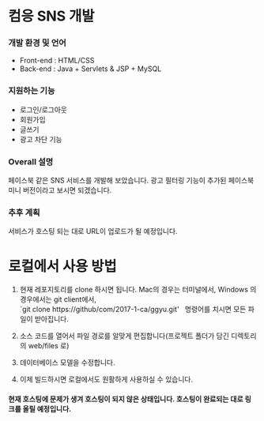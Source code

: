 # 컴응 SNS 개발

### 개발 환경 및 언어
- Front-end : HTML/CSS  
- Back-end : Java + Servlets & JSP + MySQL  

### 지원하는 기능
- 로그인/로그아웃  
- 회원가입  
- 글쓰기  
- 광고 차단 기능  

### Overall 설명  
페이스북 같은 SNS 서비스를 개발해 보았습니다. 광고 필터링 기능이 추가된 페이스북 미니 버전이라고 보시면 되겠습니다.  

### 추후 계획
서비스가 호스팅 되는 대로 URL이 업로드가 될 예정입니다.  

# 로컬에서 사용 방법
1. 현재 레포지토리를 clone 하시면 됩니다. Mac의 경우는 터미널에서, Windows 의 경우에서는 git client에서,   
`git clone https://github/com/2017-1-ca/ggyu.git'  
명령어를 치시면 모든 파일이 받아집니다.

2. 소스 코드를 열어서 파일 경로를 알맞게 편집합니다(프로젝트 폴더가 담긴 디렉토리의 web/files 로)
3. 데이터베이스 모델을 수정합니다.
4. 이제 빌드하시면 로컬에서도 원활하게 사용하실 수 있습니다.

#### 현재 호스팅에 문제가 생겨 호스팅이 되지 않은 상태입니다. 호스팅이 완료되는 대로 링크를 올릴 예정입니다.
